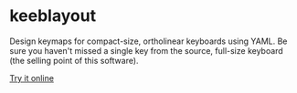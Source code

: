 # keeblayout

Design keymaps for compact-size, ortholinear keyboards using YAML. Be sure you haven't missed a single key from the source, full-size keyboard (the selling point of this software).

[Try it online](https://jmpbne.github.io/keeblayout/)
